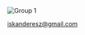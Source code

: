 ![Group 1](https://user-images.githubusercontent.com/100485088/218311140-96df1d14-e89f-46a9-8b35-51c8a0a0e5ec.png)

iskanderesz@gmail.com
